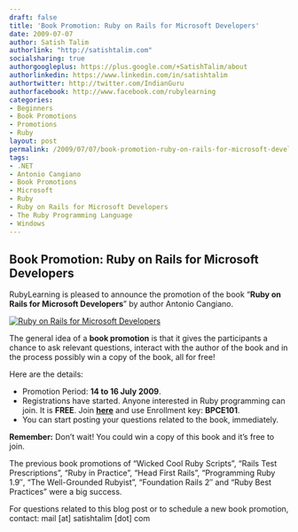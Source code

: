 ```yaml
---
draft: false
title: 'Book Promotion: Ruby on Rails for Microsoft Developers'
date: 2009-07-07
author: Satish Talim
authorlink: "http://satishtalim.com"
socialsharing: true
authorgoogleplus: https://plus.google.com/+SatishTalim/about
authorlinkedin: https://www.linkedin.com/in/satishtalim
authortwitter: http://twitter.com/IndianGuru
authorfacebook: http://www.facebook.com/rubylearning
categories:
- Beginners
- Book Promotions
- Promotions
- Ruby
layout: post
permalink: /2009/07/07/book-promotion-ruby-on-rails-for-microsoft-developers/
tags:
- .NET
- Antonio Cangiano
- Book Promotions
- Microsoft
- Ruby
- Ruby on Rails for Microsoft Developers
- The Ruby Programming Language
- Windows
---
```

## Book Promotion: Ruby on Rails for Microsoft Developers

RubyLearning is pleased to announce the promotion of the book “**Ruby on
Rails for Microsoft Developers**” by author Antonio Cangiano.

[![Ruby on Rails for Microsoft
Developers](http://rubylearning.com/images/Ruby-on-Rail_square.gif "Ruby on Rails for Microsoft Developers")](http://www.wrox.com/WileyCDA/WroxTitle/Ruby-on-Rails-for-Microsoft-Developers.productCd-0470374950.html)

The general idea of a **book promotion** is that it gives the
participants a chance to ask relevant questions, interact with the
author of the book and in the process possibly win a copy of the book,
all for free!

Here are the details:

-   Promotion Period: **14 to 16 July 2009**.
-   Registrations have started. Anyone interested in Ruby programming
    can join. It is **FREE**. Join
    [**here**](http://rubylearning.org/class/course/view.php?id=35) and
    use Enrollment key: **BPCE101**.
-   You can start posting your questions related to the book,
    immediately.

**Remember:** Don’t wait! You could win a copy of this book and it’s
free to join.

The previous book promotions of “Wicked Cool Ruby Scripts”, “Rails Test
Prescriptions”, “Ruby in Practice”, “Head First Rails”, “Programming
Ruby 1.9″, “The Well-Grounded Rubyist”, “Foundation Rails 2″ and “Ruby
Best Practices” were a big success.

For questions related to this blog post or to schedule a new book
promotion, contact: mail [at] satishtalim [dot] com

